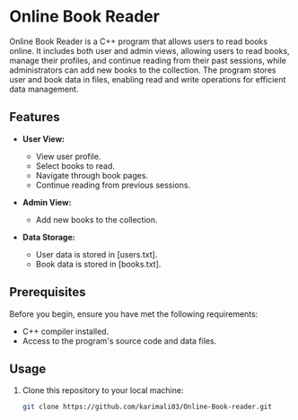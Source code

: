 # Online Book Reader


Online Book Reader is a C++ program that allows users to read books online. It includes both user and admin views, allowing users to read books, manage their profiles, and continue reading from their past sessions, while administrators can add new books to the collection. The program stores user and book data in files, enabling read and write operations for efficient data management.

## Features

- **User View:**
  - View user profile.
  - Select books to read.
  - Navigate through book pages.
  - Continue reading from previous sessions.

- **Admin View:**
  - Add new books to the collection.

- **Data Storage:**
  - User data is stored in [users.txt].
  - Book data is stored in [books.txt].

## Prerequisites

Before you begin, ensure you have met the following requirements:

- C++ compiler installed.
- Access to the program's source code and data files.

## Usage

1. Clone this repository to your local machine:

   ```bash
   git clone https://github.com/karimali03/Online-Book-reader.git
